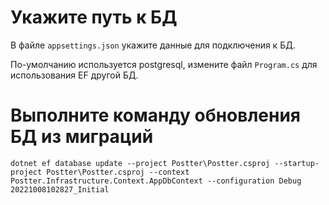 # Укажите путь к БД
В файле <code>appsettings.json</code> укажите данные для подключения к БД.

По-умолчанию используется postgresql, измените файл <code>Program.cs</code> для использования EF другой БД.

# Выполните команду обновления БД из миграций
```
dotnet ef database update --project Postter\Postter.csproj --startup-project Postter\Postter.csproj --context Postter.Infrastructure.Context.AppDbContext --configuration Debug 20221008102827_Initial
```
